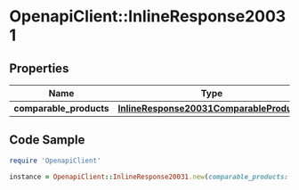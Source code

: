 # OpenapiClient::InlineResponse20031

## Properties

Name | Type | Description | Notes
------------ | ------------- | ------------- | -------------
**comparable_products** | [**InlineResponse20031ComparableProducts**](InlineResponse20031ComparableProducts.md) |  | 

## Code Sample

```ruby
require 'OpenapiClient'

instance = OpenapiClient::InlineResponse20031.new(comparable_products: null)
```


